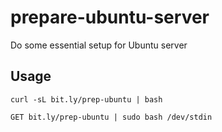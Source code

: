 # prepare-ubuntu-server
Do some essential setup for Ubuntu server

## Usage

```
curl -sL bit.ly/prep-ubuntu | bash

GET bit.ly/prep-ubuntu | sudo bash /dev/stdin
```
